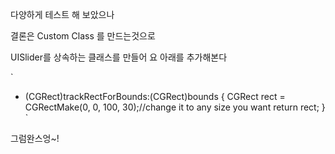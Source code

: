 다양하게 테스트 해 보았으나 

결론은 Custom Class 를 만드는것으로

UISlider를 상속하는 클래스를 만들어 요 아래를 추가해본다

`
- (CGRect)trackRectForBounds:(CGRect)bounds { 
CGRect rect = CGRectMake(0, 0, 100, 30);//change it to any size you want 
return rect; 
}
`


그럼완스엉~!

